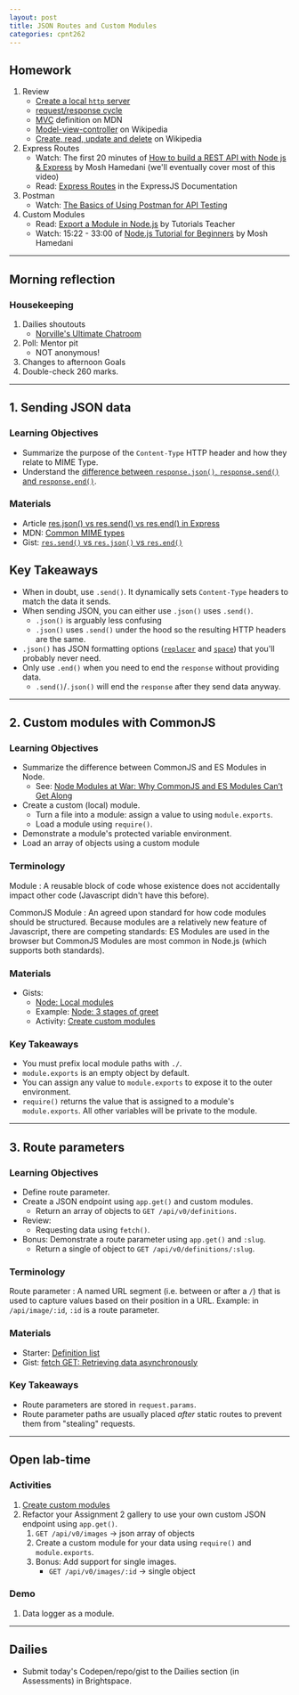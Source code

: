 ```yaml
---
layout: post
title: JSON Routes and Custom Modules
categories: cpnt262
---
```


## Homework
1. Review
    - [Create a local `http` server](https://gist.github.com/acidtone/4f96eefab57e9ab8d2ec4e21f6029be3)
    - [request/response cycle](https://medium.com/@jen_strong/the-request-response-cycle-of-the-web-1b7e206e9047)
    - [MVC](https://developer.mozilla.org/en-US/docs/Glossary/MVC) definition on MDN
    - [Model-view-controller](https://en.wikipedia.org/wiki/Model%E2%80%93view%E2%80%93controller) on Wikipedia
    - [Create, read, update and delete](https://en.wikipedia.org/wiki/Create,_read,_update_and_delete) on Wikipedia
2. Express Routes
    - Watch: The first 20 minutes of [How to build a REST API with Node js & Express](https://youtu.be/pKd0Rpw7O48) by Mosh Hamedani (we'll eventually cover most of this video)
    - Read: [Express Routes](https://expressjs.com/en/guide/routing.html) in the ExpressJS Documentation
3. Postman
    - Watch: [The Basics of Using Postman for API Testing](https://youtu.be/t5n07Ybz7yI)
4. Custom Modules
    - Read: [Export a Module in Node.js](https://www.tutorialsteacher.com/nodejs/nodejs-module-exports) by Tutorials Teacher
    - Watch: 15:22 - 33:00 of [Node.js Tutorial for Beginners](https://www.youtube.com/watch?v=TlB_eWDSMt4&t=922s) by Mosh Hamedani

---

## Morning reflection
### Housekeeping
1. Dailies shoutouts
    - [Norville's Ultimate Chatroom](https://ultimate-chatroom.herokuapp.com/)
2. Poll: Mentor pit
    - NOT anonymous!
3. Changes to afternoon Goals
4. Double-check 260 marks.

---

## 1. Sending JSON data
### Learning Objectives
- Summarize the purpose of the `Content-Type` HTTP header and how they relate to MIME Type.
- Understand the [difference between `response.json()`, `response.send()` and `response.end()`](https://blog.fullstacktraining.com/res-json-vs-res-send-vs-res-end-in-express/).

### Materials
- Article [res.json() vs res.send() vs res.end() in Express](https://blog.fullstacktraining.com/res-json-vs-res-send-vs-res-end-in-express/)
- MDN: [Common MIME types](https://developer.mozilla.org/en-US/docs/Web/HTTP/Basics_of_HTTP/MIME_types/Common_types)
- Gist: [`res.send()` vs `res.json()` vs `res.end()`](https://gist.github.com/acidtone/df91c6276e69ae3726e3f8b39223ceec)

## Key Takeaways
- When in doubt, use `.send()`. It dynamically sets `Content-Type` headers to match the data it sends.
- When sending JSON, you can either use `.json()` uses `.send()`.
  - `.json()` is arguably less confusing
  - `.json()` uses `.send()` under the hood so the resulting HTTP headers are the same. 
- `.json()` has JSON formatting options ([`replacer`](https://developer.mozilla.org/en-US/docs/Web/JavaScript/Reference/Global_Objects/JSON/stringify#the_replacer_parameter) and [`space`](https://developer.mozilla.org/en-US/docs/Web/JavaScript/Reference/Global_Objects/JSON/stringify#the_space_argument)) that you'll probably never need.
- Only use `.end()` when you need to end the `response` without providing data. 
  - `.send()`/`.json()` will end the `response` after they send data anyway.

---

## 2. Custom modules with CommonJS
### Learning Objectives
- Summarize the difference between CommonJS and ES Modules in Node.
  - See: [Node Modules at War: Why CommonJS and ES Modules Can’t Get Along](https://redfin.engineering/node-modules-at-war-why-commonjs-and-es-modules-cant-get-along-9617135eeca1)
- Create a custom (local) module.
  - Turn a file into a module: assign a value to using `module.exports`.
  - Load a module using `require()`.
- Demonstrate a module's protected variable environment.
- Load an array of objects using a custom module 

### Terminology
Module
: A reusable block of code whose existence does not accidentally impact other code (Javascript didn't have this before).

CommonJS Module
: An agreed upon standard for how code modules should be structured. Because modules are a relatively new feature of Javascript, there are competing standards: ES Modules are used in the browser but CommonJS Modules are most common in Node.js (which supports both standards).

### Materials
- Gists:
  - [Node: Local modules](https://gist.github.com/acidtone/4dd61a189ef934a76df8efde14738dfe)
  - Example: [Node: 3 stages of greet](https://gist.github.com/acidtone/7ab0bd9d11f8d85a39fe185d2fb0a065)
  - Activity: [Create custom modules](https://gist.github.com/acidtone/ebdc01c9fe3516f6d34fd3ff1249349c)

### Key Takeaways
- You must prefix local module paths with `./`.
- `module.exports` is an empty object by default.
- You can assign any value to `module.exports` to expose it to the outer environment.
- `require()` returns the value that is assigned to a module's `module.exports`. All other variables will be private to the module. 

---

## 3. Route parameters
### Learning Objectives
- Define route parameter.
- Create a JSON endpoint using `app.get()` and custom modules.
  - Return an array of objects to `GET /api/v0/definitions`.
- Review: 
  - Requesting data using `fetch()`.
- Bonus: Demonstrate a route parameter using `app.get()` and `:slug`.
  - Return a single of object to `GET /api/v0/definitions/:slug`.

### Terminology
Route parameter
: A named URL segment (i.e. between or after a `/`) that is used to capture values based on their position in a URL. Example: in `/api/image/:id`, `:id` is a route parameter.

### Materials
- Starter: [Definition list](https://github.com/sait-wbdv/in-class/tree/main/w9r/1-definition-starter)
- Gist: [fetch GET: Retrieving data asynchronously](https://gist.github.com/acidtone/33304c82f8d22e9a330003b19a147303)

### Key Takeaways
- Route parameters are stored in `request.params`.
- Route parameter paths are usually placed _after_ static routes to prevent them from "stealing" requests.

---

## Open lab-time
### Activities
1. [Create custom modules](https://gist.github.com/acidtone/ebdc01c9fe3516f6d34fd3ff1249349c)
2. Refactor your Assignment 2 gallery to use your own custom JSON endpoint using `app.get()`.
    1. `GET /api/v0/images` -> json array of objects
    3. Create a custom module for your data using `require()` and `module.exports`.
    4. Bonus: Add support for single images.
        - `GET /api/v0/images/:id` -> single object

### Demo
1. Data logger as a module. 

---

## Dailies
- Submit today's Codepen/repo/gist to the Dailies section (in Assessments) in Brightspace.